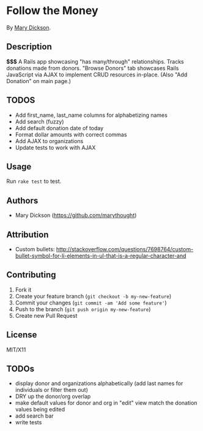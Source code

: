 # Follow the Money

By [Mary Dickson](http://www.marydickson.com).

## Description
**$$$** A Rails app showcasing "has many/through" relationships. Tracks donations made from donors. "Browse Donors" tab showcases Rails JavaScript via AJAX to implement CRUD resources in-place. (Also "Add Donation" on main page.)

## TODOS
* Add first_name, last_name columns for alphabetizing names
* Add search (fuzzy)
* Add default donation date of today
* Format dollar amounts with correct commas
* Add AJAX to organizations
* Update tests to work with AJAX

## Usage
Run `rake test` to test.

## Authors

* Mary Dickson (https://github.com/marythought)

## Attribution
* Custom bullets: http://stackoverflow.com/questions/7698764/custom-bullet-symbol-for-li-elements-in-ul-that-is-a-regular-character-and

## Contributing

1. Fork it
2. Create your feature branch (`git checkout -b my-new-feature`)
3. Commit your changes (`git commit -am 'Add some feature'`)
4. Push to the branch (`git push origin my-new-feature`)
5. Create new Pull Request

## License

MIT/X11

## TODOs

* display donor and organizations alphabetically (add last names for individuals or filter them out)
* DRY up the donor/org overlap
* make default values for donor and org in "edit" view match the donation values being edited
* add search bar
* write tests

